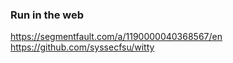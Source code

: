 ### Run in the web
https://segmentfault.com/a/1190000040368567/en
https://github.com/syssecfsu/witty
